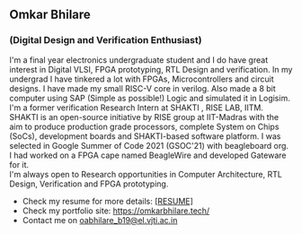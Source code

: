 ## Omkar Bhilare
### (Digital Design and Verification Enthusiast)


I'm a final year electronics undergraduate student and I do have great interest in Digital VLSI, FPGA prototyping, RTL Design and verification. In my undergrad I have tinkered a lot with FPGAs, Microcontrollers and circuit designs. I have made my small RISC-V core in verilog. Also made a 8 bit computer using SAP (Simple as possible!) Logic and simulated it in Logisim. </br>
I'm a former verification Research Intern at SHAKTI , RISE LAB, IITM. SHAKTI is an open-source initiative by RISE group at IIT-Madras with the aim to produce production grade processors, complete System on Chips (SoCs), development boards and SHAKTI-based software platform.
I was selected in Google Summer of Code 2021 (GSOC'21) with beagleboard org. I had worked on a FPGA cape named BeagleWire and developed Gateware for it. <br>
I'm always open to Research opportunities in Computer Architecture, RTL Design, Verification and FPGA prototyping.

- Check my resume for more details: [[RESUME]](https://omkarbhilare.tech/pdf/Omkar_Bhilare_Resume.pdf) 
- Check my portfolio site: https://omkarbhilare.tech/
- Contact me on oabhilare_b19@el.vjti.ac.in

